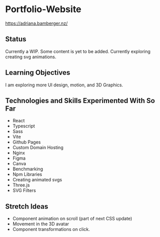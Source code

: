 # Portfolio-Website
https://adriana.bamberger.nz/

## Status
Currently a WIP. Some content is yet to be added. 
Currently exploring creating svg animations.

## Learning Objectives
I am exploring more UI design, motion, and 3D Graphics.

## Technologies and Skills Experimented With So Far
- React
- Typescript
- Sass
- Vite
- Github Pages
- Custom Domain Hosting
- Nginx
- Figma
- Canva
- Benchmarking
- Npm Libraries
- Creating animated svgs
- Three.js
- SVG Filters

## Stretch Ideas
- Component animation on scroll (part of next CSS update)
- Movement in the 3D avatar
- Component transformations on click.
